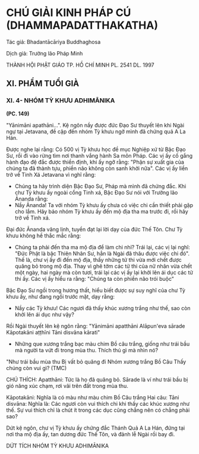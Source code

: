 # CHÚ GIẢI KINH PHÁP CÚ (DHAMMAPADATTHAKATHA)

Tác giả: Bhadantācāriya Buddhaghosa

Dịch giả: Trưởng lão Pháp Minh

THÀNH HỘI PHẬT GIÁO TP. HỒ CHÍ MINH
PL. 2541 DL. 1997

## XI. PHẨM TUỔI GIÀ

### XI. 4- NHÓM TỲ KHƯU ADHIMĀNIKA

**(PC. 149)**

"Yānimāni apathāni...".
Kệ ngôn nầy được đức Đạo Sư thuyết lên khi Ngài ngự tại Jetavana, đề cập đến nhóm Tỳ khưu ngỡ mình đã chứng quả A La Hán.

Được nghe lại rằng: Có 500 vị Tỳ khưu học đề mục Nghiệp xứ từ Bậc Đạo Sư, rồi đi vào rừng tìm nơi thanh vắng hành Sa môn Pháp. Các vị ấy cố gắng hành đạo đệ đắc được thiền định, khi ấy ngỡ rằng: "Phận sự xuất gia của chúng ta đã thành tựu, phiền não không còn sanh khởi nữa". Các vị ấy liền trở về Tinh Xá Jetavana vì nghĩ rằng:

- Chúng ta hãy trình diện Bậc Đạo Sư, Pháp mà mình đã chứng đắc.
  Khi chư Tỳ khưu ấy ngoài cổng Tinh xá, Bậc Đạo Sư nói với Trưởng lão Ānanda rằng:
- Nầy Ānanda! Ta với nhóm Tỳ khưu ấy chưa có việc chi cần thiết phải gặp cho lắm. Hãy bảo nhóm Tỳ khưu ấy đến mộ địa tha ma trước đi, rồi hãy trở về Tinh xá.

Đại đức Ānanda vâng lịnh, tuyền đạt lại lời dạy của đức Thế Tôn. Chư Tỳ khưu không hề thắc mắc rằng:

- Chúng ta phải đến tha ma mộ địa để làm chi nhỉ?
  Trái lại, các vị lại nghĩ: "Đức Phật là bậc Thiên Nhân Sư, hẳn là Ngài đã thâu được việc chi đó".
  Thế là, chư vị ấy đi đến mộ địa, thấy những tử thi vừa mới chết được quăng bỏ trong mộ địa. Thay vì ghê tởm các tử thi của nữ nhân vừa chết một ngày, hai ngày mà còn tươi, trái lại các vị ấy lại khởi lên ái dục các tử thi ấy. Các vị ấy hiểu ra rằng: "Chúng ta còn phiền não trói buộc"

Bậc Đạo Sư ngồi trong hương thất, hiểu biết được sự suy nghĩ của chư Tỳ khưu ấy, như đang ngồi trước mặt, dạy rằng:

- Nầy các Tỳ khưu! Các ngươi đã thấy khúc xương trắng như thế, sao còn khởi lên ái dục như vậy?

Rồi Ngài thuyết lên kệ ngôn rằng: "Yānimāni apatthāni
Alāpun'eva sārade
Kāpotakāni aṭṭhīni
Tāni disvāna kārati"

- Những que xương trắng bạc màu chim Bồ câu trắng, giống như trái bầu mà người ta vứt đi trong mùa thu. Thích thú gì mà nhìn nó?

"Như trái bầu mùa thu
Bị vất bỏ quăng đi
Nhóm xương trắng Bồ Câu
Thấy chúng còn vui gì? (TMC)

CHÚ THÍCH:
Apatthāni: Tức là họ đã quăng bỏ. Sārade là ví như trái bầu bị gió năng xúc chạm, rơi vãi trên đất trong mùa thu.

Kāpotakāni: Nghĩa là có màu như màu chim Bồ Câu trắng
Hai câu: Tāni disvāna: Nghĩa là: Các ngươi còn vui thích chi khi thấy các khúc xương như thế.
Sự vui thích chỉ là chút ít trong các dục cũng chẳng nên có chẳng phải sao?

Dứt kệ ngôn, chư vị Tỳ khưu ấy chứng đắc Thánh Quả A La Hán, đứng tại nơi tha mộ địa ấy, tan dương đức Thế Tôn, và đảnh lễ Ngài rồi bay đi.

DỨT TÍCH NHÓM TỲ KHƯU ADHIMĀNIKA
